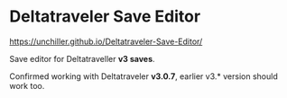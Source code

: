 # Deltatraveler Save Editor

<https://unchiller.github.io/Deltatraveler-Save-Editor/>

Save editor for Deltatraveller **v3 saves**.

Confirmed working with Deltatraveler **v3.0.7**, earlier v3.* version should work too.
